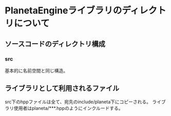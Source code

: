 # PlanetaEngineライブラリのディレクトリについて

## ソースコードのディレクトリ構成

### src

基本的に名前空間と同じ構造。

## ライブラリとして利用されるファイル

src下のhppファイルは全て、宛先のinclude/planeta下にコピーされる。
ライブラリ使用者はplaneta/***.hppのようにインクルードする。
